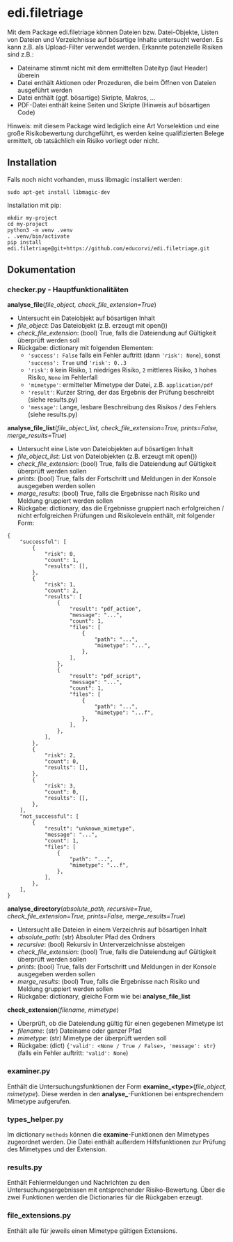 # edi.filetriage  
  
Mit dem Package edi.filetriage können Dateien bzw. Datei-Objekte, Listen von Dateien und Verzeichnisse auf bösartige Inhalte untersucht werden. Es kann z.B. als Upload-Filter verwendet werden. Erkannte potenzielle Risiken sind z.B.:  

- Dateiname stimmt nicht mit dem ermittelten Dateityp (laut Header) überein  
- Datei enthält Aktionen oder Prozeduren, die beim Öffnen von Dateien ausgeführt werden  
- Datei enthält (ggf. bösartige) Skripte, Makros, ...  
- PDF-Datei enthält keine Seiten und Skripte (Hinweis auf bösartigen Code)  

Hinweis: mit diesem Package wird lediglich eine Art Vorselektion und eine große Risikobewertung durchgeführt, es werden keine qualifizierten Belege ermittelt, ob tatsächlich ein Risiko vorliegt oder nicht.  
  
  
## Installation  
  
Falls noch nicht vorhanden, muss libmagic installiert werden:  
  
```  
sudo apt-get install libmagic-dev  
```  
  
Installation mit pip:  
  
```  
mkdir my-project
cd my-project
python3 -m venv .venv
. .venv/bin/activate
pip install edi.filetriage@git+https://github.com/educorvi/edi.filetriage.git  
```  
  
  
## Dokumentation
  
### checker.py - Hauptfunktionalitäten
**analyse_file**(*file_object, check_file_extension=True*)
- Untersucht ein Dateiobjekt auf bösartigen Inhalt
- *file_object*: Das Dateiobjekt (z.B. erzeugt mit open())
- *check_file_extension*: (bool) True, falls die Dateiendung auf Gültigkeit überprüft werden soll
- Rückgabe: dictionary mit folgenden Elementen:
	- `'success': False` falls ein Fehler auftritt (dann `'risk': None`), sonst `'success': True` und `'risk': 0..3`
	- `'risk'`: `0` kein Risiko, `1` niedriges Risiko,  `2` mittleres Risiko, `3` hohes Risiko, `None` im Fehlerfall
	- `'mimetype'`: ermittelter Mimetype der Datei, z.B. `application/pdf`
	- `'result'`: Kurzer String, der das Ergebnis der Prüfung beschreibt (siehe results.py)  
	- `'message'`: Lange, lesbare Beschreibung des Risikos / des Fehlers (siehe results.py)  

**analyse_file_list**(*file_object_list, check_file_extension=True, prints=False, merge_results=True*)
- Untersucht eine Liste von Dateiobjekten auf bösartigen Inhalt
- *file_object_list*: List von Dateiobjekten (z.B. erzeugt mit open())
- *check_file_extension*: (bool) True, falls die Dateiendung auf Gültigkeit überprüft werden sollen
- *prints*: (bool) True, falls der Fortschritt und Meldungen in der Konsole ausgegeben werden sollen
- *merge_results*: (bool) True, falls die Ergebnisse nach Risiko und Meldung gruppiert werden sollen
- Rückgabe: dictionary, das die Ergebnisse gruppiert nach erfolgreichen / nicht erfolgreichen Prüfungen und Risikoleveln enthält, mit folgender Form:
```
{
    "successful": [
        {
            "risk": 0,
            "count": 1,
            "results": [],
        },
        {
            "risk": 1,
            "count": 2,
            "results": [
                {
                    "result": "pdf_action",
                    "message": "...",
                    "count": 1,
                    "files": [
                        {
                            "path": "...",
                            "mimetype": "...",
                        },
                    ],
                },
                {
                    "result": "pdf_script",
                    "message": "...",
                    "count": 1,
                    "files": [
                        {
                            "path": "...",
                            "mimetype": "...f",
                        },
                    ],
                },
            ],
        },
        {
            "risk": 2,
            "count": 0,
            "results": [],
        },
        {
            "risk": 3,
            "count": 0,
            "results": [],
        },
    ],
    "not_successful": [
    	{
        	"result": "unknown_mimetype",
            "message": "...",
            "count": 1,
            "files": [
                {
                    "path": "...",
                    "mimetype": "...f",
                },
            ],
        },
    ],
}
```

**analyse_directory**(*absolute_path, recursive=True, check_file_extension=True, prints=False, merge_results=True*)
- Untersucht alle Dateien in einem Verzeichnis auf bösartigen Inhalt
- *absolute_path*: (str) Absoluter Pfad des Ordners
- *recursive*: (bool) Rekursiv in Unterverzeichnisse absteigen
- *check_file_extension*: (bool) True, falls die Dateiendung auf Gültigkeit überprüft werden sollen
- *prints*: (bool) True, falls der Fortschritt und Meldungen in der Konsole ausgegeben werden sollen
- *merge_results*: (bool) True, falls die Ergebnisse nach Risiko und Meldung gruppiert werden sollen
- Rückgabe: dictionary, gleiche Form wie bei **analyse_file_list**

**check_extension**(*filename, mimetype*)
- Überprüft, ob die Dateiendung gültig für einen gegebenen Mimetype ist
- *filename*: (str) Dateiname oder ganzer Pfad
- *mimetype*: (str) Mimetype der überprüft werden soll
- Rückgabe: (dict) `{'valid': <None / True / False>, 'message': str}` (falls ein Fehler auftritt: `'valid': None`)

### examiner.py
Enthält die Untersuchungsfunktionen der Form **examine_\<type\>**(*file_object, mimetype*). Diese werden in den **analyse_**-Funktionen bei entsprechendem Mimetype aufgerufen. 

### types_helper.py
Im dictionary `methods` können die **examine**-Funktionen den Mimetypes zugeordnet werden. Die Datei enthält außerdem Hilfsfunktionen zur Prüfung des Mimetypes und der Extension.

### results.py
Enthält Fehlermeldungen und Nachrichten zu den Untersuchungsergebnissen mit entsprechender Risiko-Bewertung. Über die zwei Funktionen werden die Dictionaries für die Rückgaben erzeugt.

### file_extensions.py
Enthält alle für jeweils einen Mimetype gültigen Extensions.
